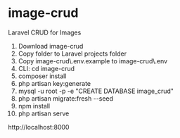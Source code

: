 # image-crud
Laravel CRUD for Images

1. Download image-crud
2. Copy folder to Laravel projects folder
3. Copy image-crud\\.env.example to image-crud\\.env
4. CLI: cd image-crud
5. composer install
6. php artisan key:generate
7. mysql -u root -p -e "CREATE DATABASE image_crud"
8. php artisan migrate:fresh --seed
9. npm install
10. php artisan serve

http://localhost:8000